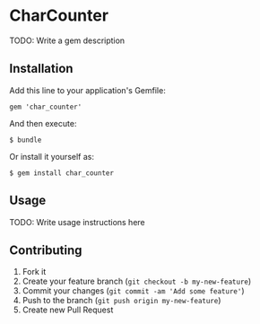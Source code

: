 # CharCounter

TODO: Write a gem description

## Installation

Add this line to your application's Gemfile:

    gem 'char_counter'

And then execute:

    $ bundle

Or install it yourself as:

    $ gem install char_counter

## Usage

TODO: Write usage instructions here

## Contributing

1. Fork it
2. Create your feature branch (`git checkout -b my-new-feature`)
3. Commit your changes (`git commit -am 'Add some feature'`)
4. Push to the branch (`git push origin my-new-feature`)
5. Create new Pull Request
